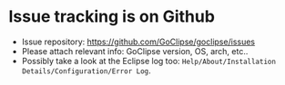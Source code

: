 # Issue tracking is on Github #

  * Issue repository: https://github.com/GoClipse/goclipse/issues
  * Please attach relevant info: GoClipse version, OS, arch, etc..
  * Possibly take a look at the Eclipse log too: `Help/About/Installation Details/Configuration/Error Log`.